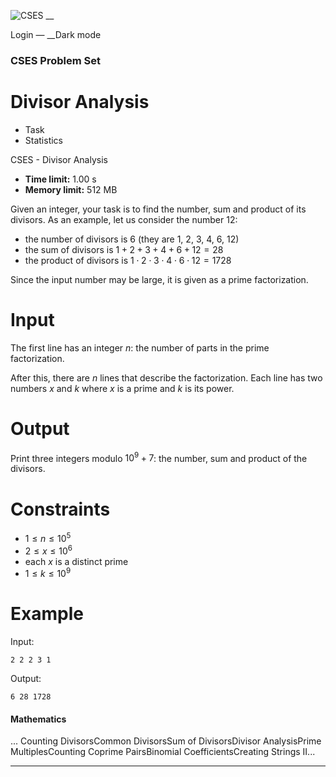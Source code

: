 ![CSES](/logo.png?1) __

Login — __Dark mode

### CSES Problem Set

# Divisor Analysis

  * Task
  * Statistics

CSES - Divisor Analysis

  * **Time limit:** 1.00 s
  * **Memory limit:** 512 MB

Given an integer, your task is to find the number, sum and product of its
divisors. As an example, let us consider the number $12$:

  * the number of divisors is $6$ (they are $1$, $2$, $3$, $4$, $6$, $12$)
  * the sum of divisors is $1+2+3+4+6+12=28$
  * the product of divisors is $1 \cdot 2 \cdot 3 \cdot 4 \cdot 6 \cdot 12 = 1728$

Since the input number may be large, it is given as a prime factorization.

# Input

The first line has an integer $n$: the number of parts in the prime
factorization.

After this, there are $n$ lines that describe the factorization. Each line has
two numbers $x$ and $k$ where $x$ is a prime and $k$ is its power.

# Output

Print three integers modulo $10^9+7$: the number, sum and product of the
divisors.

# Constraints

  * $1 \le n \le 10^5$
  * $2 \le x \le 10^6$
  * each $x$ is a distinct prime
  * $1 \le k \le 10^9$

# Example

Input:

``` 2 2 2 3 1 ```

Output:

``` 6 28 1728 ```

#### Mathematics

... Counting DivisorsCommon DivisorsSum of DivisorsDivisor AnalysisPrime
MultiplesCounting Coprime PairsBinomial CoefficientsCreating Strings II...

* * *

